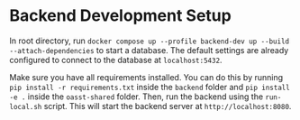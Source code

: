 # Backend Development Setup

In root directory, run
`docker compose up --profile backend-dev up --build --attach-dependencies` to
start a database. The default settings are already configured to connect to the
database at `localhost:5432`.

Make sure you have all requirements installed. You can do this by running
`pip install -r requirements.txt` inside the `backend` folder and
`pip install -e .` inside the `oasst-shared` folder. Then, run the backend using
the `run-local.sh` script. This will start the backend server at
`http://localhost:8080`.
